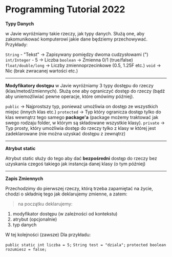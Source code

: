 # Programming Tutorial 2022

**Typy Danych**

w Javie wyróżniamy takie rzeczy,
jak typy danych. Służą one,
aby zakomunikować komputerowi 
jakie dane będziemy przechowywać.
Przykłady:


`String` - "Tekst" -> Zapisywany pomiędzy dwoma cudzysłowami (")
`int/Integer` - 5 -> Liczba
`boolean` -> Zmienna 0/1 (true/false)
`float/double/long` -> Liczby zmiennoprzecinkowe (0.5, 1.25F etc.)
`void` -> Nic (brak zwracanej wartości etc.)

---

**Modyfikatory dostępu**
w Javie wyróżniamy 3 typy dostępu do rzeczy (klas/metod/zmiennych). Służą one aby ograniczyć dostęp do rzeczy (bądź aby uniemożliwiać pewne operacje, które omówimy później).

`public` -> Najprostszy typ, ponieważ umożliwia on dostęp ze wszystkich miejsc (innych klas etc.)
`protected` -> Typ który ogranicza dostęp tylko do
klas wewnątrz tego samego **package'a** (package możemy traktować jak swego rodzaju folder, w którym są składowane wszystkie klasy).
`private` -> Typ prosty, który umożliwia dostęp do rzeczy tylko z klasy w której jest zadeklarowane (nie można uzyskać dostępu z zewnątrz)

---

**Atrybut static**

Atrybut static służy do tego aby dać **bezpośredni** dostęp do rzeczy bez uzyskania czegoś takiego jak instancja danej klasy (o tym później)

---

**Zapis Zmiennych**

Przechodzimy do pierwszej rzeczy, którą trzeba zapamiętać na życie, chodzi o składnię tego jak deklarujemy zmienne, a zatem:

> na początku deklarujemy:
1. modyfikator dostępu (w zależności od kontekstu)
2. atrybut <static> (opcjonalnie)
3. typ danych

W tej kolejności (zawsze)
Dla przykładu:

`public static int liczba = 5;`
`String test = "dziala";`
`protected boolean rozumiesz = false;`




